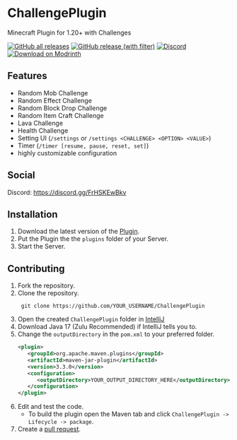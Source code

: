 # ChallengePlugin
Minecraft Plugin for 1.20+ with Challenges

[![GitHub all releases](https://img.shields.io/github/downloads/TgZ39/ChallengePlugin/total?style=flat&color=green)](https://www.github.com/TgZ39/ChallengePlugin/releases) [![GitHub release (with filter)](https://img.shields.io/github/v/release/TgZ39/ChallengePlugin)](https://www.github.com/TgZ39/ChallengePlugin/releases) [![Discord](https://img.shields.io/discord/961347168235585546?style=flat&logo=discord&label=Discord&link=https%3A%2F%2Fdiscord.gg%2FFrHSKEwBkv)](https://discord.gg/FrHSKEwBkv) <br>
<a href="https://modrinth.com/plugin/challengeplugin" rel="nofollow"><img src="https://raw.githubusercontent.com/Prospector/badges/master/modrinth-badge-72h-padded.png" alt="Download on Modrinth"></a>


## Features
- Random Mob Challenge
- Random Effect Challenge
- Random Block Drop Challenge
- Random Item Craft Challenge
- Lava Challenge
- Health Challenge
- Setting UI (`/settings` or `/settings <CHALLENGE> <OPTION> <VALUE>`)
- Timer (`/timer [resume, pause, reset, set]`)
- highly customizable configuration 


## Social
Discord: https://discord.gg/FrHSKEwBkv

## Installation
1. Download the latest version of the [Plugin](https://github.com/TgZ39/ChallengePlugin/releases/).
2. Put the Plugin the the `plugins` folder of your Server.
3. Start the Server.

## Contributing
1. Fork the repository.
2. Clone the repository.
   ```
    git clone https://github.com/YOUR_USERNAME/ChallengePlugin
   ```
3. Open the created `ChallengePlugin` folder in [IntelliJ](https://www.jetbrains.com/de-de/idea/)
4. Download Java 17 (Zulu Recommended) if IntelliJ tells you to.
5. Change the `outputDirectory` in the `pom.xml` to your preferred folder.
   ```xml
   <plugin>
      <groupId>org.apache.maven.plugins</groupId>
      <artifactId>maven-jar-plugin</artifactId>
      <version>3.3.0</version>
      <configuration>
         <outputDirectory>YOUR_OUTPUT_DIRECTORY_HERE</outputDirectory>
      </configuration>
   </plugin>
   ```
6. Edit and test the code.
   - To build the plugin open the Maven tab and click `ChallengePlugin -> Lifecycle -> package`.
7. Create a [pull request](https://docs.github.com/en/pull-requests/collaborating-with-pull-requests/proposing-changes-to-your-work-with-pull-requests/creating-a-pull-request-from-a-fork).
